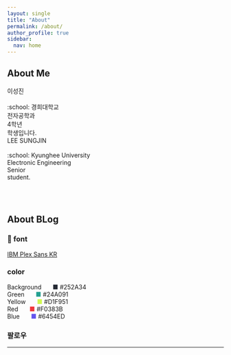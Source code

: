 ```yaml
---
layout: single
title: "About"
permalink: /about/
author_profile: true
sidebar:
  nav: home
---
```


## About Me

<div class = "div1" markdown="1">
  이성진<br><br>
  :school: 경희대학교<br>
  전자공학과<br>
  4학년<br>
  학생입니다.
</div>

<div class = "div2" markdown="1">
  LEE SUNGJIN<br><br>
  :school: Kyunghee University<br>
  Electronic Engineering<br>
  Senior<br>
  student.
</div>

<br><br>

## About BLog

### :school: font
[IBM Plex Sans KR](https://fonts.google.com/specimen/IBM+Plex+Sans+KR)

### color
Background 
<span class = "box" style="display: inline-block; width: 35px; text-align: right;" markdown = "1">
  <span style="color:#252A34">■</span>
</span>
#252A34<br>
Green 
<span class = "box" style="display: inline-block; width: 35px; text-align: right;" markdown = "1">
  <span style="color:#24A091">■</span>
</span>
#24A091<br>
Yellow 
<span class = "box" style="display: inline-block; width: 35px; text-align: right;" markdown = "1">
  <span style="color:#D1F951">■</span>
</span>
#D1F951<br>
Red 
<span class = "box" style="display: inline-block; width: 35px; text-align: right;" markdown = "1">
  <span style="color:#F0383B">■</span>
</span>
#F0383B<br>
Blue 
<span class = "box" style="display: inline-block; width: 35px; text-align: right;" markdown = "1">
  <span style="color:#6454ED">■</span>
</span>
#6454ED<br>

### 팔로우

---